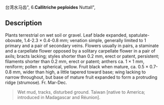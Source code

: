 台湾水马齿",
6.**Callitriche peploides** Nuttall",

## Description
Plants terrestrial on wet soil or gravel. Leaf blade expanded, spatulate-obovate, 1.4-2.3 × 0.4-0.8 mm; venation simple, generally limited to 1 primary and a pair of secondary veins. Flowers usually in pairs, a staminate and a carpellate flower opposed by a solitary carpellate flower in a pair of axils; bracts lacking; styles shorter than 0.2 mm, erect or patent, persistent; filaments shorter than 0.2 mm, erect or patent; anthers ca. 1 × 1 mm, reniform; pollen ± spherical, yellow. Fruit black when mature, ca. 0.5 × 0.7-0.8 mm, wider than high, a little tapered toward base; wing lacking to narrow throughout, but base of mature fruit expanded to form a protruding ridge (strumose). Fr. Mar-Dec.

> Wet mud, tracks, disturbed ground. Taiwan [native to America; introduced in Madagascar and Réunion].
